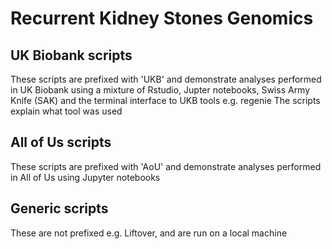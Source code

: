 # Recurrent Kidney Stones Genomics
## UK Biobank scripts

These scripts are prefixed with 'UKB' and demonstrate analyses performed in UK Biobank using a mixture of Rstudio, Jupter notebooks, Swiss Army Knife (SAK) and the terminal interface to UKB tools e.g. regenie
The scripts explain what tool was used

## All of Us scripts

These scripts are prefixed with 'AoU' and demonstrate analyses performed in All of Us using Jupyter notebooks

## Generic scripts

These are not prefixed e.g. Liftover, and are run on a local machine

